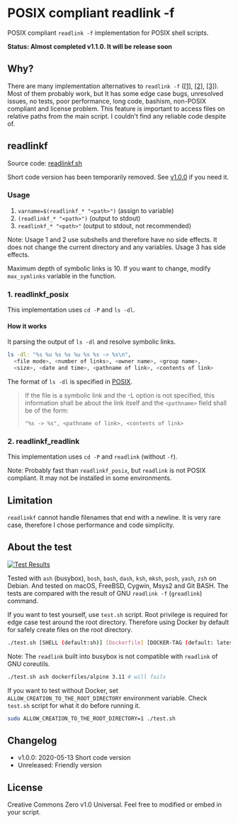 # POSIX compliant readlink -f

POSIX compliant `readlink -f` implementation for POSIX shell scripts.

**Status: Almost completed v1.1.0. It will be release soon**

## Why?

There are many implementation alternatives to `readlink -f` ([\[1\]][1], [\[2\]][2], [\[3\]][3]). Most of them probably work, but It has some edge case bugs, unresolved issues, no tests, poor performance, long code, bashism, non-POSIX compliant and license problem. This feature is important to access files on relative paths from the main script. I couldn't find any reliable code despite of.

[1]: https://stackoverflow.com/questions/1055671/how-can-i-get-the-behavior-of-gnus-readlink-f-on-a-mac
[2]: https://stackoverflow.com/questions/59895/how-to-get-the-source-directory-of-a-bash-script-from-within-the-script-itself
[3]: https://stackoverflow.com/questions/4774054/reliable-way-for-a-bash-script-to-get-the-full-path-to-itself

## readlinkf

Source code: [readlinkf.sh](readlinkf.sh)

Short code version has been temporarily removed. See [v1.0.0](https://github.com/ko1nksm/readlinkf/releases/tag/v1.0.0) if you need it.

### Usage

  1. `varname=$(readlinkf_* "<path>")` (assign to variable)
  2. `(readlinkf_* "<path>")` (output to stdout)
  3. `readlinkf_* "<path>"` (output to stdout, not recommended)

Note: Usage 1 and 2 use subshells and therefore have no side effects. It does
not change the current directory and any variables. Usage 3 has side effects.

Maximum depth of symbolic links is 10.
If you want to change, modify `max_symlinks` variable in the function.

### 1. readlinkf_posix

This implementation uses `cd -P` and `ls -dl`.

#### How it works

It parsing the output of `ls -dl` and resolve symbolic links.

```sh
ls -dl: "%s %u %s %s %u %s %s -> %s\n",
  <file mode>, <number of links>, <owner name>, <group name>,
  <size>, <date and time>, <pathname of link>, <contents of link>
```

The format of `ls -dl` is specified in [POSIX](https://pubs.opengroup.org/onlinepubs/9699919799/utilities/ls.html).

> If the file is a symbolic link and the -L option is not specified, this information shall be about the link itself and the `<pathname>` field shall be of the form:
>
> `"%s -> %s", <pathname of link>, <contents of link>`

### 2. readlinkf_readlink

This implementation uses `cd -P` and `readlink` (without `-f`).

Note: Probably fast than `readlinkf_posix`, but `readlink` is not POSIX compliant.
It may not be installed in some environments.

## Limitation

`readlinkf` cannot handle filenames that end with a newline.
It is very rare case, therefore I chose performance and code simplicity.

## About the test

[![Test Results](https://img.shields.io/cirrus/github/ko1nksm/readlinkf/master?label=Test%20results&style=for-the-badge)](https://cirrus-ci.com/github/ko1nksm/readlinkf/master)

Tested with `ash` (busybox), `bosh`, `bash`, `dash`, `ksh`, `mksh`, `posh`, `yash`, `zsh` on Debian.
And tested on macOS, FreeBSD, Cygwin, Msys2 and Git BASH.
The tests are compared with the result of GNU `readlink -f` (`greadlink`) command.

If you want to test yourself, use `test.sh` script.
Root privilege is required for edge case test around the root directory.
Therefore using Docker by default for safely create files on the root directory.

```sh
./test.sh [SHELL (default:sh)] [Dockerfile] [DOCKER-TAG (default: latest)]
```

Note: The `readlink` built into busybox is not compatible with `readlink` of GNU coreutils.

```sh
./test.sh ash dockerfiles/alpine 3.11 # will fails
```

If you want to test without Docker, set `ALLOW_CREATION_TO_THE_ROOT_DIRECTORY`
environment variable. Check `test.sh` script for what it do before running it.

```sh
sudo ALLOW_CREATION_TO_THE_ROOT_DIRECTORY=1 ./test.sh
```

## Changelog

- v1.0.0: 2020-05-13 Short code version
- Unreleased: Friendly version

## License

Creative Commons Zero v1.0 Universal.
Feel free to modified or embed in your script.
